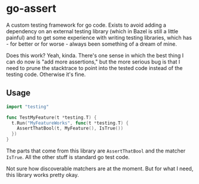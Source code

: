 # go-assert

A custom testing framework for go code. Exists to avoid adding a
dependency on an external testing library (which in Bazel is still a
little painful) and to get some experience with writing testing
libraries, which has - for better or for worse - always been
something of a dream of mine.

Does this work? Yeah, kinda. There's one sense in which the best
thing I can do now is "add more assertions," but the more serious
bug is that I need to prune the stacktrace to point into the 
tested code instead of the testing code. Otherwise it's fine.

## Usage

```go
import "testing"

func TestMyFeature(t *testing.T) {
  t.Run("MyFeatureWorks", func(t *testing.T) {
    AssertThatBool(t, MyFeature(), IsTrue())
  })
}
```

The parts that come from this library are 
`AssertThatBool` and the matcher `IsTrue`.
All the other stuff is standard go test code.

Not sure how discoverable matchers are at the moment.  But for what
I need, this library works pretty okay.
